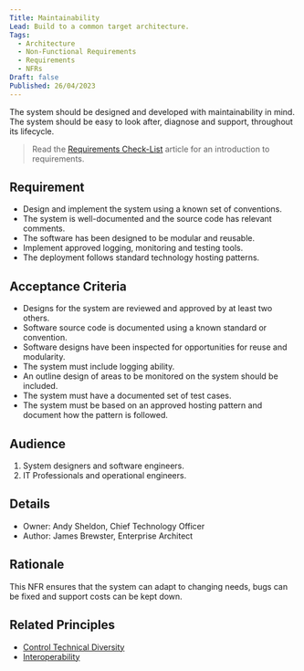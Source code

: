 ```yaml
---
Title: Maintainability
Lead: Build to a common target architecture.
Tags:
  - Architecture
  - Non-Functional Requirements
  - Requirements
  - NFRs
Draft: false
Published: 26/04/2023
---
```


The system should be designed and developed with maintainability in mind. The system should be easy to look after, diagnose and support, throughout its lifecycle.

> Read the [Requirements Check-List](xref:requirements-checklist) article for an introduction to requirements.

## Requirement

* Design and implement the system using a known set of conventions.
* The system is well-documented and the source code has relevant comments.
* The software has been designed to be modular and reusable.
* Implement approved logging, monitoring and testing tools.
* The deployment follows standard technology hosting patterns.

## Acceptance Criteria

* Designs for the system are reviewed and approved by at least two others.
* Software source code is documented using a known standard or convention.
* Software designs have been inspected for opportunities for reuse and modularity.
* The system must include logging ability.
* An outline design of areas to be monitored on the system should be included.
* The system must have a documented set of test cases.
* The system must be based on an approved hosting pattern and document how the pattern is followed.

## Audience

  1. System designers and software engineers.
  2. IT Professionals and operational engineers.

## Details

* Owner: Andy Sheldon, Chief Technology Officer
* Author: James Brewster, Enterprise Architect

## Rationale

This NFR ensures that the system can adapt to changing needs, bugs can be fixed and support costs can be kept down.

## Related Principles

* [Control Technical Diversity](xref:control-technical-diversity)
* [Interoperability](xref:interoperability)
